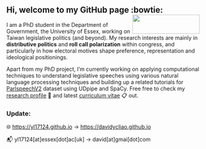 ## Hi, welcome to my GitHub page :bowtie: <img src="https://raw.githack.com/yl17124/DMASS/master/logo/Essex.jpg" width="175" height= "50" align="right" />  <br />  

I am a PhD student in the Department of Government, the University of Essex, working on Taiwan legislative politics (and beyond). My research interests are mainly in __distributive politics__ and __roll call polarization__ within congress, and particularly in how electoral motives shape preference, representation and ideological positionings. 

Apart from my PhD project, I’m currently working on applying computational techniques to understand legislative speeches using various natural language processing techniques and building up a related tutorials for [ParlspeechV2](https://github.com/yl17124/Parliament-Speech-Processing-Python) dataset using UDpipe and SpaCy. Free free to check my [research profile](https://yl17124.github.io/research/) :open_file_folder: and latest [curriculum vitae](https://raw.githack.com/yl17124/CV/master/CV.pdf) :clipboard: out.

### Update:

🌐 https://yl17124.github.io   → https://davidycliao.github.io 

📬 yl17124[at]essex[dot]ac[uk] → david[at]gmai[dot]com
